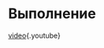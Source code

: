 <!-- TITLE: Volta au Mundo -->

# Выполнение
[video](https://www.youtube.com/watch?v=tVIPNUHt9xE){.youtube}
